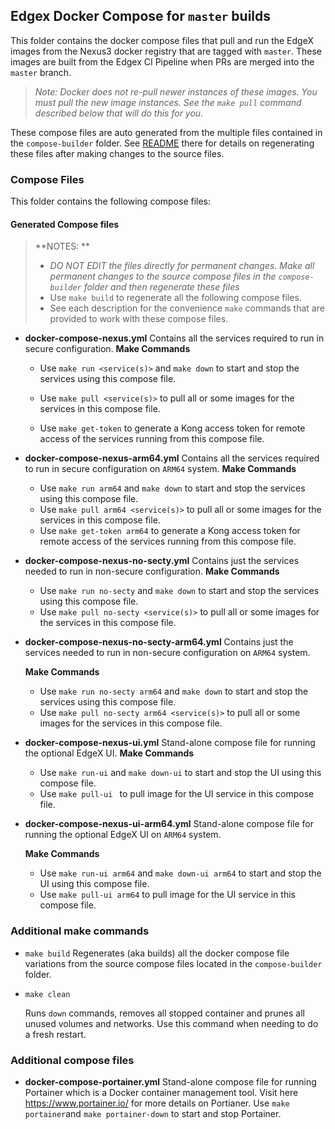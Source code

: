 ## Edgex Docker Compose for `master` builds

This folder contains the docker compose files that pull and run the EdgeX images from the Nexus3 docker registry that are tagged with `master`. These images are built from the Edgex CI Pipeline when PRs are merged into the `master` branch.

> *Note: Docker does not re-pull newer instances of these images. You must pull the new image instances. See the `make pull` command described below that will do this for you.*

These compose files are auto generated from the multiple files contained in the `compose-builder` folder. See [README](../../../compose-builder/README.md) there for details on regenerating these files after making changes to the source files. 

### Compose Files

This folder contains the following compose files:

#### Generated Compose files

> **NOTES: **
>
> - *DO NOT EDIT the files directly for permanent changes. Make all permanent changes to the source compose files in the `compose-builder` folder and then regenerate these files*
> - Use `make build` to regenerate all the following compose files.
> - See each description for the convenience `make` commands that are provided to work with these compose files.

- **docker-compose-nexus.yml**
    Contains all the services required to run in secure configuration. 
    **Make Commands** 
    
     - Use `make run <service(s)>` and `make down` to start and stop the services using this compose file.
    
     - Use `make pull <service(s)>` to pull all or some images for the services in this compose file.
    
     - Use `make get-token` to generate a Kong access token for remote access of the services running from this compose file.
    
- **docker-compose-nexus-arm64.yml**
    Contains all the services required to run in secure configuration on `ARM64` system. 
    **Make Commands** 
    
     - Use `make run arm64` and `make down` to start and stop the services using this compose file.
     - Use `make pull arm64 <service(s)>` to pull all or some images for the services in this compose file.
     - Use `make get-token arm64` to generate a Kong access token for remote access of the services running from this compose file.
    
- **docker-compose-nexus-no-secty.yml**
    Contains just the services needed to run in non-secure configuration. 
    **Make Commands**

    - Use `make run no-secty` and `make down` to start and stop the services using this compose file.
    - Use `make pull no-secty <service(s)>` to pull all or some images for the services in this compose file.
    
- **docker-compose-nexus-no-secty-arm64.yml**
    Contains just the services needed to run in non-secure configuration on `ARM64` system. 
    
    **Make Commands**
    
    - Use `make run no-secty arm64` and `make down` to start and stop the services using this compose file.
    - Use `make pull no-secty arm64 <service(s)>` to pull all or some images for the services in this compose file.
    
- **docker-compose-nexus-ui.yml**
    Stand-alone compose file for running the optional EdgeX UI.
    **Make Commands**
    
    - Use `make run-ui` and `make down-ui` to start and stop the UI using this compose file.
    - Use `make pull-ui ` to pull image for the UI service in this compose file.
    
- **docker-compose-nexus-ui-arm64.yml**
    Stand-alone compose file for running the optional EdgeX UI on `ARM64` system.
    
    **Make Commands**
    
    - Use `make run-ui arm64` and `make down-ui arm64` to start and stop the UI using this compose file.
    - Use `make pull-ui arm64`  to pull image for the UI service in this compose file.

### Additional make commands

- `make build`
Regenerates (aka builds) all the docker compose file variations from the source compose files located in the `compose-builder` folder.
  
- `make clean`

    Runs `down` commands, removes all stopped container and prunes all unused volumes and networks. Use this command when needing to do a fresh restart.

### Additional compose files

- **docker-compose-portainer.yml**
    Stand-alone compose file for running Portainer which is a  Docker container management tool. Visit here https://www.portainer.io/ for more details on Portianer.
    Use `make portainer`and `make portainer-down` to start and stop Portainer.
